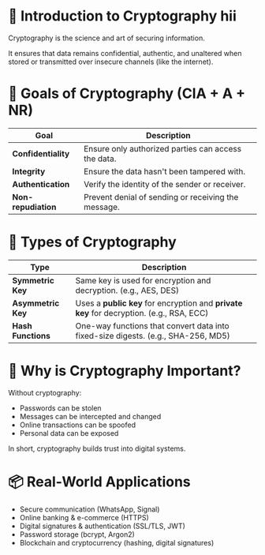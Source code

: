 # 🔐 Introduction to Cryptography hii
Cryptography is the science and art of securing information. 

It ensures that data remains confidential, authentic, and unaltered when stored or transmitted over insecure channels (like the internet).

# 🎯 Goals of Cryptography (CIA + A + NR)
| Goal                | Description                                         |
| ------------------- | --------------------------------------------------- |
| **Confidentiality** | Ensure only authorized parties can access the data. |
| **Integrity**       | Ensure the data hasn't been tampered with.          |
| **Authentication**  | Verify the identity of the sender or receiver.      |
| **Non-repudiation** | Prevent denial of sending or receiving the message. |

# 🧠 Types of Cryptography
| Type               | Description                                                                               |
| ------------------ | ----------------------------------------------------------------------------------------- |
| **Symmetric Key**  | Same key is used for encryption and decryption. (e.g., AES, DES)                          |
| **Asymmetric Key** | Uses a **public key** for encryption and **private key** for decryption. (e.g., RSA, ECC) |
| **Hash Functions** | One-way functions that convert data into fixed-size digests. (e.g., SHA-256, MD5)         |
# 🧠 Why is Cryptography Important?
Without cryptography:
- Passwords can be stolen
- Messages can be intercepted and changed
- Online transactions can be spoofed
- Personal data can be exposed
  
In short, cryptography builds trust into digital systems.
# 📦 Real-World Applications
- Secure communication (WhatsApp, Signal)
- Online banking & e-commerce (HTTPS)
- Digital signatures & authentication (SSL/TLS, JWT)
- Password storage (bcrypt, Argon2)
- Blockchain and cryptocurrency (hashing, digital signatures)


